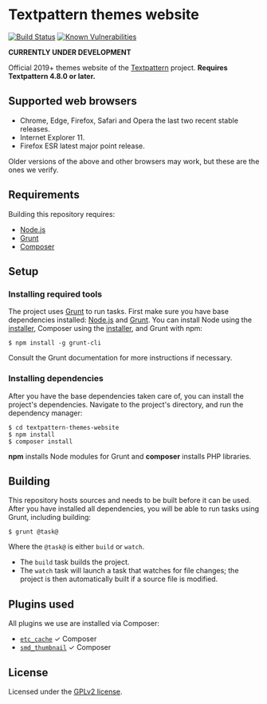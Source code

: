 # Textpattern themes website

[![Build Status](https://travis-ci.com/textpattern/textpattern-themes-website.svg)](https://travis-ci.com/textpattern/textpattern-themes-website)
[![Known Vulnerabilities](https://snyk.io/test/github/textpattern/textpattern-themes-website/badge.svg?targetFile=package.json)](https://snyk.io/test/github/textpattern/textpattern-themes-website?targetFile=package.json)

**CURRENTLY UNDER DEVELOPMENT**

Official 2019+ themes website of the [Textpattern](https://textpattern.com/) project. **Requires Textpattern 4.8.0 or later.**

## Supported web browsers

* Chrome, Edge, Firefox, Safari and Opera the last two recent stable releases.
* Internet Explorer 11.
* Firefox ESR latest major point release.

Older versions of the above and other browsers may work, but these are the ones we verify.

## Requirements

Building this repository requires:

* [Node.js](https://nodejs.org/)
* [Grunt](https://gruntjs.com/)
* [Composer](https://getcomposer.org/)

## Setup

### Installing required tools

The project uses [Grunt](https://gruntjs.com/) to run tasks. First make sure you have base dependencies installed: [Node.js](https://nodejs.org/) and [Grunt](https://gruntjs.com/). You can install Node using the [installer](https://nodejs.org/), Composer using the [installer](https://getcomposer.org/), and Grunt with npm:

```ShellSession
$ npm install -g grunt-cli
```

Consult the Grunt documentation for more instructions if necessary.

### Installing dependencies

After you have the base dependencies taken care of, you can install the project's dependencies. Navigate to the project's directory, and run the dependency manager:

```ShellSession
$ cd textpattern-themes-website
$ npm install
$ composer install
```

**npm** installs Node modules for Grunt and **composer** installs PHP libraries.

## Building

This repository hosts sources and needs to be built before it can be used. After you have installed all dependencies, you will be able to run tasks using Grunt, including building:

```ShellSession
$ grunt @task@
```

Where the `@task@` is either `build` or `watch`.

* The `build` task builds the project.
* The `watch` task will launch a task that watches for file changes; the project is then automatically built if a source file is modified.

## Plugins used

All plugins we use are installed via Composer:

* [`etc_cache`](https://github.com/etc-plugins/etc_cache) ✓ Composer
* [`smd_thumbnail`](https://github.com/bloke/smd_thumbnail) ✓ Composer

## License

Licensed under the [GPLv2 license](https://github.com/textpattern/textpattern-themes-website/blob/master/LICENSE).
